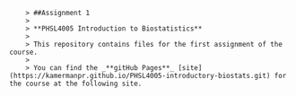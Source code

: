         > ##Assignment 1
        >
        > **PHSL4005 Introduction to Biostatistics**
        >
        > This repository contains files for the first assignment of the course.
        >
        > You can find the _**gitHub Pages**_ [site](https://kamermanpr.github.io/PHSL4005-introductory-biostats.git) for the course at the following site.